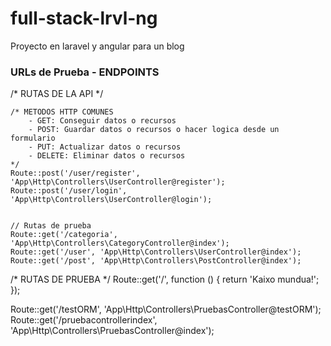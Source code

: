 # full-stack-lrvl-ng
Proyecto en laravel y angular para un blog 

### URLs de Prueba - ENDPOINTS
/* RUTAS DE LA API */

    /* METODOS HTTP COMUNES
        - GET: Conseguir datos o recursos
        - POST: Guardar datos o recursos o hacer logica desde un formulario
        - PUT: Actualizar datos o recursos
        - DELETE: Eliminar datos o recursos
    */
    Route::post('/user/register', 'App\Http\Controllers\UserController@register');
    Route::post('/user/login', 'App\Http\Controllers\UserController@login');


    // Rutas de prueba
    Route::get('/categoria', 'App\Http\Controllers\CategoryController@index');
    Route::get('/user', 'App\Http\Controllers\UserController@index');
    Route::get('/post', 'App\Http\Controllers\PostController@index');


/* RUTAS DE PRUEBA */
Route::get('/', function () {
    return 'Kaixo mundua!';
});

Route::get('/testORM', 'App\Http\Controllers\PruebasController@testORM');
Route::get('/pruebacontrollerindex', 'App\Http\Controllers\PruebasController@index');
